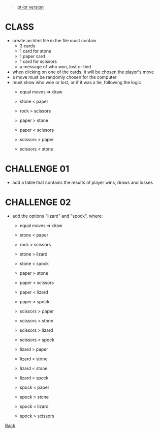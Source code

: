 > [pt-br version](README-PTBR.md)


# CLASS

- create an html file in the file must contain
    - 3 cards
    - 1 card for stone
    - 1 paper card
    - 1 card for scissors
    - a message of who won, lost or tied
- when clicking on one of the cards, it will be chosen the player's move
- a move must be randomly chosen for the computer
- must show who won or lost, or if it was a tie, following the logic
    - equal moves => draw
    - stone < paper
    - rock > scissors

    - paper > stone
    - paper < scissors

    - scissors > paper
    - scissors < stone


# CHALLENGE 01

- add a table that contains the results of player wins, draws and losses

# CHALLENGE 02

- add the options "lizard" and "spock", where:
    - equal moves => draw
    - stone < paper
    - rock > scissors
    - stone > lizard
    - stone < spock

    - paper > stone
    - paper < scissors
    - paper < lizard
    - paper > spock

    - scissors > paper
    - scissors < stone
    - scissors > lizard
    - scissors < spock

    - lizard > paper
    - lizard < stone
    - lizard < stone
    - lizard > spock

    - spock < paper
    - spock > stone
    - spock < lizard
    - spock > scissors

[Back](../README.md)